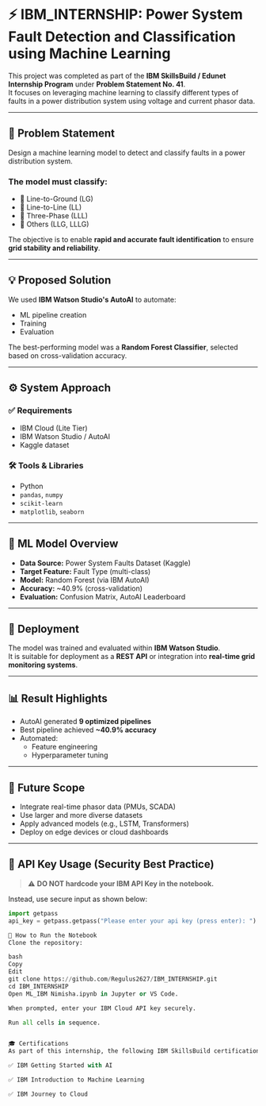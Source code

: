 # ⚡ IBM_INTERNSHIP: Power System Fault Detection and Classification using Machine Learning

This project was completed as part of the **IBM SkillsBuild / Edunet Internship Program** under **Problem Statement No. 41**.  
It focuses on leveraging machine learning to classify different types of faults in a power distribution system using voltage and current phasor data.

---

## 📌 Problem Statement

Design a machine learning model to detect and classify faults in a power distribution system.

### The model must classify:
- 🔹 Line-to-Ground (LG)
- 🔹 Line-to-Line (LL)
- 🔹 Three-Phase (LLL)
- 🔹 Others (LLG, LLLG)
  
The objective is to enable **rapid and accurate fault identification** to ensure **grid stability and reliability**.

---

## 💡 Proposed Solution

We used **IBM Watson Studio's AutoAI** to automate:
- ML pipeline creation  
- Training  
- Evaluation  

The best-performing model was a **Random Forest Classifier**, selected based on cross-validation accuracy.

---

## ⚙️ System Approach

### ✅ Requirements
- IBM Cloud (Lite Tier)
- IBM Watson Studio / AutoAI
- Kaggle dataset

### 🛠️ Tools & Libraries
- Python
- `pandas`, `numpy`
- `scikit-learn`
- `matplotlib`, `seaborn`

---

## 🧠 ML Model Overview

- **Data Source:** Power System Faults Dataset (Kaggle)
- **Target Feature:** Fault Type (multi-class)
- **Model:** Random Forest (via IBM AutoAI)
- **Accuracy:** ~40.9% (cross-validation)
- **Evaluation:** Confusion Matrix, AutoAI Leaderboard

---

## 🚀 Deployment

The model was trained and evaluated within **IBM Watson Studio**.  
It is suitable for deployment as a **REST API** or integration into **real-time grid monitoring systems**.

---

## 📊 Result Highlights

- AutoAI generated **9 optimized pipelines**
- Best pipeline achieved **~40.9% accuracy**
- Automated:
  - Feature engineering
  - Hyperparameter tuning

---

## 🔭 Future Scope

- Integrate real-time phasor data (PMUs, SCADA)
- Use larger and more diverse datasets
- Apply advanced models (e.g., LSTM, Transformers)
- Deploy on edge devices or cloud dashboards

---

## 🔐 API Key Usage (Security Best Practice)

> ⚠️ **DO NOT hardcode your IBM API Key in the notebook.**

Instead, use secure input as shown below:

```python
import getpass
api_key = getpass.getpass("Please enter your api key (press enter): ")

🧪 How to Run the Notebook
Clone the repository:

bash
Copy
Edit
git clone https://github.com/Regulus2627/IBM_INTERNSHIP.git
cd IBM_INTERNSHIP
Open ML_IBM Nimisha.ipynb in Jupyter or VS Code.

When prompted, enter your IBM Cloud API key securely.

Run all cells in sequence.


🎓 Certifications
As part of this internship, the following IBM SkillsBuild certifications were completed:

✅ IBM Getting Started with AI

✅ IBM Introduction to Machine Learning

✅ IBM Journey to Cloud

